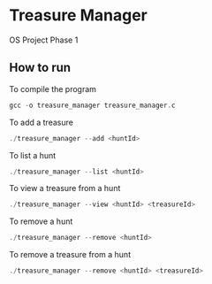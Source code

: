
# Treasure Manager

OS Project Phase 1



## How to run
To compile the program
```c
gcc -o treasure_manager treasure_manager.c
```
To add a treasure 
```c
./treasure_manager --add <huntId>
```
To list a hunt
```c
./treasure_manager --list <huntId>
```
To view a treasure from a hunt
```c
./treasure_manager --view <huntId> <treasureId>
```
To remove a hunt 
```c
./treasure_manager --remove <huntId>
```
To remove a treasure from a hunt
```c
./treasure_manager --remove <huntId> <treasureId>
```


    
